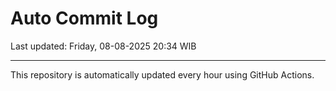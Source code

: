 # Auto Commit Log

Last updated: Friday, 08-08-2025 20:34 WIB

---

This repository is automatically updated every hour using GitHub Actions.
